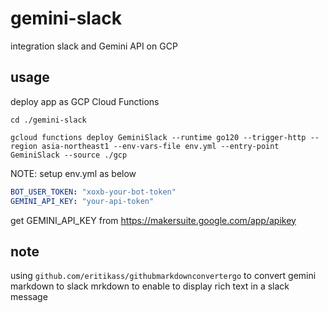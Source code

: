 # gemini-slack
integration slack and Gemini API on GCP

## usage
deploy app as GCP Cloud Functions

```
cd ./gemini-slack

gcloud functions deploy GeminiSlack --runtime go120 --trigger-http --region asia-northeast1 --env-vars-file env.yml --entry-point GeminiSlack --source ./gcp
```

NOTE: setup env.yml as below

```env.yml
BOT_USER_TOKEN: "xoxb-your-bot-token"
GEMINI_API_KEY: "your-api-token"
```
get GEMINI_API_KEY from https://makersuite.google.com/app/apikey

## note

using `github.com/eritikass/githubmarkdownconvertergo` to convert gemini markdown to slack mrkdown to enable to display rich text in a slack message